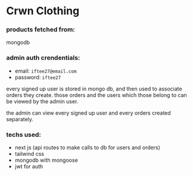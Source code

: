 # Crwn Clothing

### products fetched from:
mongodb

### admin auth crendentials:
- email: `iftee27@email.com`
- password: `iftee27`

every signed up user is stored in mongo db, and then used to associate orders they create. those orders and the users which those belong to can be viewed by the admin user. 

the admin can view every signed up user and every orders created separately.

### techs used:
- next js (api routes to make calls to db for users and orders)
- tailwind css
- mongodb with mongoose
- jwt for auth
